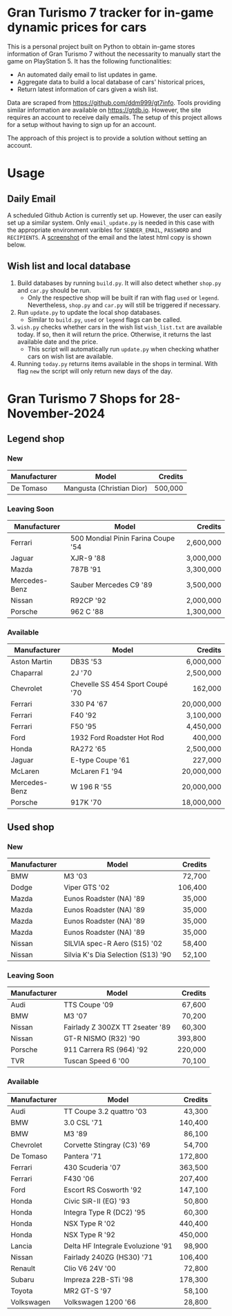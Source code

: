 # Gran Turismo 7 tracker for in-game dynamic prices for cars

This is a personal project built on Python to obtain in-game stores information of Gran Turismo 7 without the necessarity to manually start the game on PlayStation 5. It has the following functionalities:

- An automated daily email to list updates in game.
- Aggregate data to build a local database of cars' historical prices,
- Return latest information of cars given a wish list.

Data are scraped from https://github.com/ddm999/gt7info. Tools providing similar information are available on https://gtdb.io. However, the site requires an account to receive daily emails. The setup of this project allows for a setup without having to sign up for an account.

The approach of this project is to provide a solution without setting an account.

# Usage

## Daily Email

A scheduled Github Action is currently set up. However, the user can easily set up a similar system. Only `email_update.py` is needed in this case with the appropriate environment varibles for `SENDER_EMAIL`, `PASSWORD` and `RECIPIENTS`. A [screenshot](https://raw.githubusercontent.com/marcohoucheng/Gran-Turismo-7-Price-Tracker/main/data/email_screenshot.png) of the email and the latest html copy is shown below.

## Wish list and local database

1. Build databases by running `build.py`. It will also detect whether `shop.py` and `car.py` should be run.
    - Only the respective shop will be built if ran with flag `used` or `legend`. Nevertheless, `shop.py` and `car.py` will still be triggered if necessary.
2. Run `update.py` to update the local shop databases.
    - Similar to `build.py`, `used` or `legend` flags can be called.
3. `wish.py` checks whether cars in the wish list `wish_list.txt` are available today. If so, then it will return the price. Otherwise, it returns the last available date and the price.
    - This script will automatically run `update.py` when checking whather cars on wish list are available.
4. Running `today.py` returns items available in the shops in terminal. With flag `new` the script will only return new days of the day.


# Gran Turismo 7 Shops for 28-November-2024



## Legend shop

### New
 | Manufacturer | Model | Credits |
 | --- | --- | --: |
|De Tomaso|Mangusta (Christian Dior)|500,000|

### Leaving Soon
 | Manufacturer | Model | Credits |
 | --- | --- | --: |
|Ferrari|500 Mondial Pinin Farina Coupe '54|2,600,000|
|Jaguar|XJR-9 '88|3,000,000|
|Mazda|787B '91|3,300,000|
|Mercedes-Benz|Sauber Mercedes C9 '89|3,500,000|
|Nissan|R92CP '92|2,000,000|
|Porsche|962 C '88|1,300,000|

### Available
 | Manufacturer | Model | Credits |
 | --- | --- | --: |
|Aston Martin|DB3S '53|6,000,000|
|Chaparral|2J '70|2,500,000|
|Chevrolet|Chevelle SS 454 Sport Coupé '70|162,000|
|Ferrari|330 P4 '67|20,000,000|
|Ferrari|F40 '92|3,100,000|
|Ferrari|F50 '95|4,450,000|
|Ford|1932 Ford Roadster Hot Rod|400,000|
|Honda|RA272 '65|2,500,000|
|Jaguar|E-type Coupe '61|227,000|
|McLaren|McLaren F1 '94|20,000,000|
|Mercedes-Benz|W 196 R '55|20,000,000|
|Porsche|917K '70|18,000,000|


## Used shop

### New
 | Manufacturer | Model | Credits |
 | --- | --- | --: |
|BMW|M3 '03|72,700|
|Dodge|Viper GTS '02|106,400|
|Mazda|Eunos Roadster (NA) '89|35,000|
|Mazda|Eunos Roadster (NA) '89|35,000|
|Mazda|Eunos Roadster (NA) '89|35,000|
|Mazda|Eunos Roadster (NA) '89|35,000|
|Nissan|SILVIA spec-R Aero (S15) '02|58,400|
|Nissan|Silvia K's Dia Selection (S13) '90|52,100|

### Leaving Soon
 | Manufacturer | Model | Credits |
 | --- | --- | --: |
|Audi|TTS Coupe '09|67,600|
|BMW|M3 '07|70,200|
|Nissan|Fairlady Z 300ZX TT 2seater '89|60,300|
|Nissan|GT-R NISMO (R32) '90|393,800|
|Porsche|911 Carrera RS (964) '92|220,000|
|TVR|Tuscan Speed 6 '00|70,100|

### Available
 | Manufacturer | Model | Credits |
 | --- | --- | --: |
|Audi|TT Coupe 3.2 quattro '03|43,300|
|BMW|3.0 CSL '71|140,400|
|BMW|M3 '89|86,100|
|Chevrolet|Corvette Stingray (C3) '69|54,700|
|De Tomaso|Pantera '71|172,800|
|Ferrari|430 Scuderia '07|363,500|
|Ferrari|F430 '06|207,400|
|Ford|Escort RS Cosworth '92|147,100|
|Honda|Civic SiR-II (EG) '93|50,800|
|Honda|Integra Type R (DC2) '95|60,300|
|Honda|NSX Type R '02|440,400|
|Honda|NSX Type R '92|450,000|
|Lancia|Delta HF Integrale Evoluzione '91|98,900|
|Nissan|Fairlady 240ZG (HS30) '71|106,400|
|Renault|Clio V6 24V '00|72,800|
|Subaru|Impreza 22B-STi '98|178,300|
|Toyota|MR2 GT-S '97|58,100|
|Volkswagen|Volkswagen 1200 '66|28,800|
